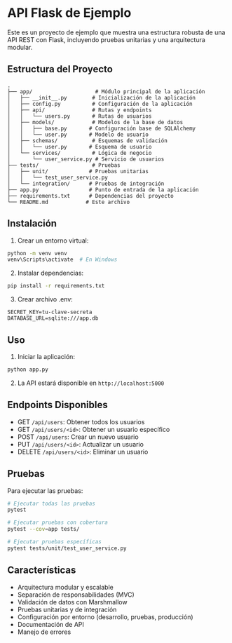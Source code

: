 # API Flask de Ejemplo

Este es un proyecto de ejemplo que muestra una estructura robusta de una API REST con Flask, incluyendo pruebas unitarias y una arquitectura modular.

## Estructura del Proyecto

```
.
├── app/                    # Módulo principal de la aplicación
│   ├── __init__.py        # Inicialización de la aplicación
│   ├── config.py          # Configuración de la aplicación
│   ├── api/               # Rutas y endpoints
│   │   └── users.py       # Rutas de usuarios
│   ├── models/            # Modelos de la base de datos
│   │   ├── base.py       # Configuración base de SQLAlchemy
│   │   └── user.py       # Modelo de usuario
│   ├── schemas/           # Esquemas de validación
│   │   └── user.py       # Esquema de usuario
│   └── services/          # Lógica de negocio
│       └── user_service.py # Servicio de usuarios
├── tests/                 # Pruebas
│   ├── unit/             # Pruebas unitarias
│   │   └── test_user_service.py
│   └── integration/      # Pruebas de integración
├── app.py                # Punto de entrada de la aplicación
├── requirements.txt      # Dependencias del proyecto
└── README.md            # Este archivo
```

## Instalación

1. Crear un entorno virtual:
```bash
python -m venv venv
venv\Scripts\activate  # En Windows
```

2. Instalar dependencias:
```bash
pip install -r requirements.txt
```

3. Crear archivo .env:
```
SECRET_KEY=tu-clave-secreta
DATABASE_URL=sqlite:///app.db
```

## Uso

1. Iniciar la aplicación:
```bash
python app.py
```

2. La API estará disponible en `http://localhost:5000`

## Endpoints Disponibles

- GET `/api/users`: Obtener todos los usuarios
- GET `/api/users/<id>`: Obtener un usuario específico
- POST `/api/users`: Crear un nuevo usuario
- PUT `/api/users/<id>`: Actualizar un usuario
- DELETE `/api/users/<id>`: Eliminar un usuario

## Pruebas

Para ejecutar las pruebas:

```bash
# Ejecutar todas las pruebas
pytest

# Ejecutar pruebas con cobertura
pytest --cov=app tests/

# Ejecutar pruebas específicas
pytest tests/unit/test_user_service.py
```

## Características

- Arquitectura modular y escalable
- Separación de responsabilidades (MVC)
- Validación de datos con Marshmallow
- Pruebas unitarias y de integración
- Configuración por entorno (desarrollo, pruebas, producción)
- Documentación de API
- Manejo de errores
